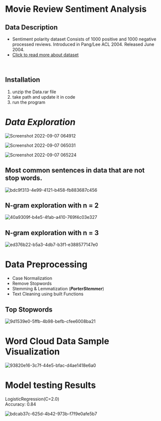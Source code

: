 # Movie Review Sentiment Analysis

## Data Description
<ul>
<li>  Sentiment polarity dataset Consists of 1000 positive and 1000 negative processed reviews. Introduced in Pang/Lee ACL 2004. Released June 2004. </li>

  <li><a href="https://www.cs.cornell.edu/people/pabo/movie-review-data/poldata.README.2.0.txt">Click to read more about dataset</a></li>
</ul>
<br>

## Installation
<ol>
  <li>unzip the Data.rar file</li>
  <li>take path and update it in code</li>
  <li>run the program</li>
  </ol>
  
# ***Data Exploration***
![Screenshot 2022-09-07 064912](https://user-images.githubusercontent.com/67934296/188791240-4ecb2947-c390-42f1-a26a-f29666de939e.png)

![Screenshot 2022-09-07 065031](https://user-images.githubusercontent.com/67934296/188791361-68f08da9-8778-4081-9126-91ddb4542074.png)

![Screenshot 2022-09-07 065224](https://user-images.githubusercontent.com/67934296/188791565-42cadaf2-fedb-4802-867f-72973bb28c1e.png)

## Most common sentences in data that are not stop words.

![bdc9f313-4e99-4121-b458-fb883687c456](https://user-images.githubusercontent.com/67934296/188792436-a24ca5df-4cff-4a7b-b767-b543750bb699.png)

## N-gram exploration with n = 2
![40a9309f-b4e5-4fab-a410-769f4c03e327](https://user-images.githubusercontent.com/67934296/188792481-a91a18e9-76b0-4127-b483-510f8c86ffbf.png)
## N-gram exploration with n = 3
![ed376b22-b5a3-4db7-b3f1-e388577147e0](https://user-images.githubusercontent.com/67934296/188792511-f527b5a2-1cd2-4684-9b57-bec641030da9.png)

# Data Preprocessing
* Case Normalization
* Remove Stopwords
* Stemming & Lemmatization (***PorterStemmer***)
* Text Cleaning using built Functions


## Top Stopwords
![9d1539e0-5ffb-4b98-befb-cfee6008ba21](https://user-images.githubusercontent.com/67934296/188792799-a172550e-edb1-4599-be59-c0e16b3486de.png)

# Word Cloud Data Sample Visualization
![93820e16-3c7f-44e5-bfac-d4ae1418e6a0](https://user-images.githubusercontent.com/67934296/188793458-02095c65-a9c1-4b20-92f9-0aee105814fd.png)

# Model testing Results
  LogisticRegression(C=2.0)  <br>         Accuracy:  0.84
  
  ![bdcab37c-625d-4b42-973b-f7f9e0afe5b7](https://user-images.githubusercontent.com/67934296/188793816-5b998841-04f5-4f38-a0fa-55b1266c0930.png)
